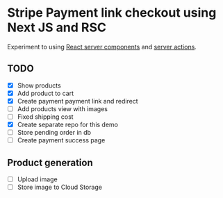 # Stripe Payment link checkout using Next JS and RSC

Experiment to using [React server components](https://nextjs.org/docs/getting-started/react-essentials#server-components) and [server actions](https://nextjs.org/docs/app/building-your-application/data-fetching/server-actions).

## TODO

* [x] Show products
* [x] Add product to cart
* [x] Create payment payment link and redirect
* [ ] Add products view with images
* [ ] Fixed shipping cost
* [x] Create separate repo for this demo
* [ ] Store pending order in db
* [ ] Create payment success page

## Product generation

* [ ] Upload image
* [ ] Store image to Cloud Storage
